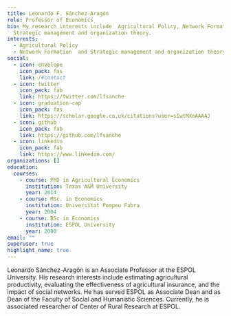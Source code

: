 ```yaml
---
title: Leonardo F. Sánchez-Aragón
role: Professor of Economics
bio: My research interests include  Agricultural Policy, Network Formation  and
  Strategic management and organization theory.
interests:
  - Agricultural Policy
  - Network Formation  and Strategic management and organization theory.
social:
  - icon: envelope
    icon_pack: fas
    link: /#contact
  - icon: twitter
    icon_pack: fab
    link: https://twitter.com/lfsanche
  - icon: graduation-cap
    icon_pack: fas
    link: https://scholar.google.co.uk/citations?user=sIwtMXoAAAAJ
  - icon: github
    icon_pack: fab
    link: https://github.com/lfsanche
  - icon: linkedin
    icon_pack: fab
    link: https://www.linkedin.com/
organizations: []
education:
  courses:
    - course: PhD in Agricultural Economics
      institution: Texas A&M University
      year: 2014
    - course: MSc. in Economics
      institution: Universitat Pompeu Fabra
      year: 2004
    - course: BSc in Economics
      institution: ESPOL University
      year: 2000
email: ""
superuser: true
highlight_name: true
---
```

<!--StartFragment-->

Leonardo Sánchez-Aragón is an Associate Professor at the ESPOL University. His research interests include estimating agricultural productivity, evaluating the effectiveness of agricultural insurance, and the impact of social networks. He has served ESPOL as Associate Dean and as Dean of the Faculty of Social and Humanistic Sciences. Currently, he is associated researcher of Center of Rural Research at ESPOL.

<!--EndFragment-->